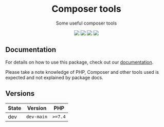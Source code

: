 <h1 align="center">Composer tools</h1>

<p align="center">
    Some useful composer tools
</p>

<p align=center>
  <a href="https://github.com/mabar/composer-tools/actions?query=workflow%3Aci"><img src="https://github.com/mabar/composer-tools/workflows/ci/badge.svg"></a>
  <a href="https://packagist.org/packages/mabar/composer-tools"><img src="https://badgen.net/packagist/dt/mabar/composer-tools?cache=3600"></a>
  <a href="https://packagist.org/packages/mabar/composer-tools"><img src="https://badgen.net/packagist/v/mabar/composer-tools?cache=3600"></a>
  <a href="https://choosealicense.com/licenses/mpl-2.0/"><img src="https://badgen.net/badge/license/MPL-2.0/blue?cache=3600"></a>
<p>

## Documentation

For details on how to use this package, check out our [documentation](docs/README.md).

Please take a note knowledge of PHP, Composer and other tools used is expected and not explained by package docs.

## Versions

| State  | Version      | PHP     |
|--------|--------------|---------|
| dev    | `dev-main`   | `>=7.4` |
